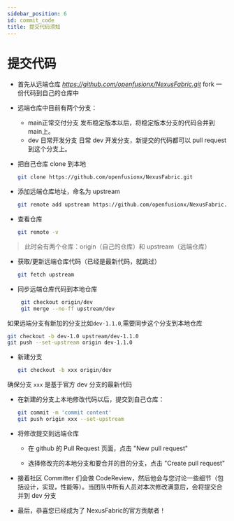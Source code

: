 ```yaml
---
sidebar_position: 6
id: commit_code
title: 提交代码须知
---
```




# 提交代码

* 首先从远端仓库 *https://github.com/openfusionx/NexusFabric.git*  fork 一份代码到自己的仓库中

* 远端仓库中目前有两个分支：

    * main正常交付分支
      发布稳定版本以后，将稳定版本分支的代码合并到 main上。
    * dev 日常开发分支
      日常 dev 开发分支，新提交的代码都可以 pull request 到这个分支上。
    
* 把自己仓库 clone 到本地

  ```sh
  git clone https://github.com/openfusionx/NexusFabric.git
  ```

* 添加远端仓库地址，命名为 upstream

  ```sh
  git remote add upstream https://github.com/openfusionx/NexusFabric.git
  ```



* 查看仓库

  ```sh
  git remote -v
  ```

> 此时会有两个仓库：origin（自己的仓库）和 upstream（远端仓库）

* 获取/更新远端仓库代码（已经是最新代码，就跳过）

  ```sh
  git fetch upstream
  ```


* 同步远端仓库代码到本地仓库

  ```sh
   git checkout origin/dev
   git merge --no-ff upstream/dev
  ```

如果远端分支有新加的分支比如`dev-1.1.0`,需要同步这个分支到本地仓库

  ```sh
  git checkout -b dev-1.0 upstream/dev-1.1.0
  git push --set-upstream origin dev-1.1.0
  ```

* 新建分支

  ```sh
  git checkout -b xxx origin/dev
  ```

确保分支 `xxx` 是基于官方 dev 分支的最新代码


* 在新建的分支上本地修改代码以后，提交到自己仓库：

  ```sh
  git commit -m 'commit content'
  git push origin xxx --set-upstream
  ```

* 将修改提交到远端仓库

    * 在 github 的 Pull Request 页面，点击 "New pull request"

    * 选择修改完的本地分支和要合并的目的分支，点击 "Create pull request"

* 接着社区 Committer 们会做 CodeReview，然后他会与您讨论一些细节（包括设计，实现，性能等）。当团队中所有人员对本次修改满意后，会将提交合并到 dev 分支

* 最后，恭喜您已经成为了 NexusFabric的官方贡献者！